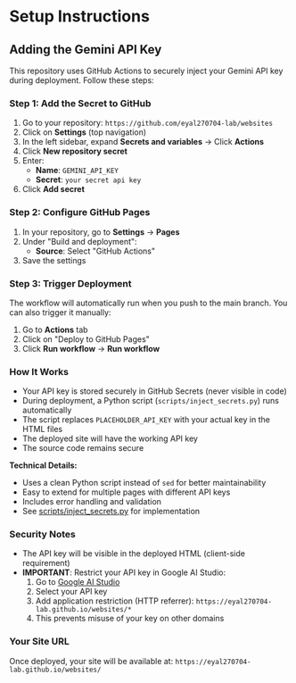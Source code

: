 # Setup Instructions

## Adding the Gemini API Key

This repository uses GitHub Actions to securely inject your Gemini API key during deployment. Follow these steps:

### Step 1: Add the Secret to GitHub

1. Go to your repository: `https://github.com/eyal270704-lab/websites`
2. Click on **Settings** (top navigation)
3. In the left sidebar, expand **Secrets and variables** → Click **Actions**
4. Click **New repository secret**
5. Enter:
   - **Name**: `GEMINI_API_KEY`
   - **Secret**: `your secret api key`
6. Click **Add secret**

### Step 2: Configure GitHub Pages

1. In your repository, go to **Settings** → **Pages**
2. Under "Build and deployment":
   - **Source**: Select "GitHub Actions"
3. Save the settings

### Step 3: Trigger Deployment

The workflow will automatically run when you push to the main branch. You can also trigger it manually:

1. Go to **Actions** tab
2. Click on "Deploy to GitHub Pages"
3. Click **Run workflow** → **Run workflow**

### How It Works

- Your API key is stored securely in GitHub Secrets (never visible in code)
- During deployment, a Python script (`scripts/inject_secrets.py`) runs automatically
- The script replaces `PLACEHOLDER_API_KEY` with your actual key in the HTML files
- The deployed site will have the working API key
- The source code remains secure

**Technical Details:**
- Uses a clean Python script instead of `sed` for better maintainability
- Easy to extend for multiple pages with different API keys
- Includes error handling and validation
- See [scripts/inject_secrets.py](scripts/inject_secrets.py) for implementation

### Security Notes

- The API key will be visible in the deployed HTML (client-side requirement)
- **IMPORTANT**: Restrict your API key in Google AI Studio:
  1. Go to [Google AI Studio](https://makersuite.google.com/app/apikey)
  2. Select your API key
  3. Add application restriction (HTTP referrer): `https://eyal270704-lab.github.io/websites/*`
  4. This prevents misuse of your key on other domains

### Your Site URL

Once deployed, your site will be available at:
`https://eyal270704-lab.github.io/websites/`
